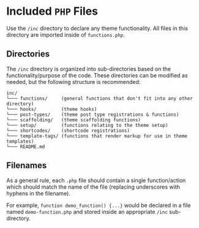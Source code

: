 # Included `PHP` Files

Use the `/inc` directory to declare any theme functionality. All files in this directory are imported inside of `functions.php`.

## Directories

The `/inc` directory is organized into sub-directories based on the functionality/purpose of the code. These directories can be modified as needed, but the following structure is recommended:

```text
inc/
└─── functions/     (general functions that don't fit into any other directory)
└─── hooks/         (theme hooks)
└─── post-types/    (theme post type registrations & functions)
└─── scaffolding/   (theme scaffolding functions)
└─── setup/         (functions relating to the theme setup)
└─── shortcodes/    (shortcode registrations)
└─── template-tags/ (functions that render markup for use in theme templates)
└─── README.md
```

## Filenames

As a general rule, each `.php` file should contain a single function/action which should match the name of the file (replacing underscores with hyphens in the filename).

For example, `function demo_function() {...}` would be declared in a file named `demo-function.php` and stored inside an appropriate `/inc` sub-directory.

